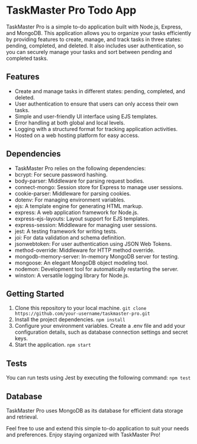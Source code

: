 # TaskMaster Pro Todo App
TaskMaster Pro is a simple to-do application built with Node.js, Express, and MongoDB. This application allows you to organize your tasks efficiently by providing features to create, manage, and track tasks in three states: pending, completed, and deleted. It also includes user authentication, so you can securely manage your tasks and sort between pending and completed tasks.

## Features
- Create and manage tasks in different states: pending, completed, and deleted.
- User authentication to ensure that users can only access their own tasks.
- Simple and user-friendly UI interface using EJS templates.
- Error handling at both global and local levels.
- Logging with a structured format for tracking application activities.
- Hosted on a web hosting platform for easy access.

## Dependencies
- TaskMaster Pro relies on the following dependencies:
- bcrypt: For secure password hashing.
- body-parser: Middleware for parsing request bodies.
- connect-mongo: Session store for Express to manage user sessions.
- cookie-parser: Middleware for parsing cookies.
- dotenv: For managing environment variables.
- ejs: A template engine for generating HTML markup.
- express: A web application framework for Node.js.
- express-ejs-layouts: Layout support for EJS templates.
- express-session: Middleware for managing user sessions.
- jest: A testing framework for writing tests.
- joi: For data validation and schema definition.
- jsonwebtoken: For user authentication using JSON Web Tokens.
- method-override: Middleware for HTTP method override.
- mongodb-memory-server: In-memory MongoDB server for testing.
- mongoose: An elegant MongoDB object modeling tool.
- nodemon: Development tool for automatically restarting the server.
- winston: A versatile logging library for Node.js.

## Getting Started
1. Clone this repository to your local machine.
   `git clone https://github.com/your-username/taskmaster-pro.git`
2. Install the project dependencies.
   `npm install`
3. Configure your environment variables. Create a .env file and add your configuration details, such as database connection settings and secret keys.
4. Start the application.
   `npm start`
   
## Tests
You can run tests using Jest by executing the following command:
`npm test`

## Database
TaskMaster Pro uses MongoDB as its database for efficient data storage and retrieval.

Feel free to use and extend this simple to-do application to suit your needs and preferences. Enjoy staying organized with TaskMaster Pro!
